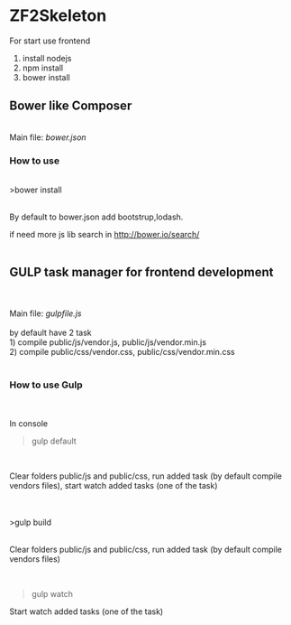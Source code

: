 ZF2Skeleton
===========
For start use frontend

1) install nodejs<br/>
2) npm install<br/>
3) bower install<br/>

<h2>Bower like Composer</h2>
<br/>
Main file: <i>bower.json</i><br/>

<h3>How to use</h3>
<br/>
>bower install <package><br/>
<br/>
<p>By default to bower.json add bootstrup,lodash.</p>

if need more js lib search in http://bower.io/search/<br/>
<br/>
<h2>GULP task manager for frontend development</h2><br/>
<br/>
Main file: <i>gulpfile.js</i><br/>
<br/>
by default have 2 task
<br/>
1) compile public/js/vendor.js, public/js/vendor.min.js<br/>
2) compile public/css/vendor.css, public/css/vendor.min.css<br/>
<br/>
<h3>How to use Gulp</h3><br/>
<br/>
In console<br/>

>gulp default<br/>

<br/>
<p>Clear folders public/js and public/css, run added task (by default compile vendors files), start watch added tasks (one of the task)</p><br/>

<br/>
>gulp build<br/>

<br/>
<p>Clear folders public/js and public/css, run added task (by default compile vendors files)</p><br/>


>gulp watch<br/>


<p>Start watch added tasks (one of the task)</p>


